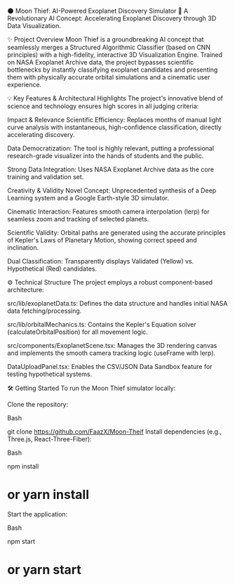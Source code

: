 🌑 Moon Thief: AI-Powered Exoplanet Discovery Simulator 🚀
A Revolutionary AI Concept: Accelerating Exoplanet Discovery through 3D Data Visualization.

✨ Project Overview
Moon Thief is a groundbreaking AI concept that seamlessly merges a Structured Algorithmic Classifier (based on CNN principles) with a high-fidelity, interactive 3D Visualization Engine. Trained on NASA Exoplanet Archive data, the project bypasses scientific bottlenecks by instantly classifying exoplanet candidates and presenting them with physically accurate orbital simulations and a cinematic user experience.

💡 Key Features & Architectural Highlights
The project's innovative blend of science and technology ensures high scores in all judging criteria:

Impact & Relevance
Scientific Efficiency: Replaces months of manual light curve analysis with instantaneous, high-confidence classification, directly accelerating discovery.

Data Democratization: The tool is highly relevant, putting a professional research-grade visualizer into the hands of students and the public.

Strong Data Integration: Uses NASA Exoplanet Archive data as the core training and validation set.

Creativity & Validity
Novel Concept: Unprecedented synthesis of a Deep Learning system and a Google Earth-style 3D simulator.

Cinematic Interaction: Features smooth camera interpolation (lerp) for seamless zoom and tracking of selected planets.

Scientific Validity: Orbital paths are generated using the accurate principles of Kepler's Laws of Planetary Motion, showing correct speed and inclination.

Dual Classification: Transparently displays Validated (Yellow) vs. Hypothetical (Red) candidates.

⚙️ Technical Structure
The project employs a robust component-based architecture:

src/lib/exoplanetData.ts: Defines the data structure and handles initial NASA data fetching/processing.

src/lib/orbitalMechanics.ts: Contains the Kepler's Equation solver (calculateOrbitalPosition) for all movement logic.

src/components/ExoplanetScene.tsx: Manages the 3D rendering canvas and implements the smooth camera tracking logic (useFrame with lerp).

DataUploadPanel.tsx: Enables the CSV/JSON Data Sandbox feature for testing hypothetical systems.

🛠️ Getting Started
To run the Moon Thief simulator locally:

Clone the repository:

Bash

git clone https://github.com/FaazX/Moon-Theif
Install dependencies (e.g., Three.js, React-Three-Fiber):

Bash

npm install
# or yarn install
Start the application:

Bash

npm start
# or yarn start
